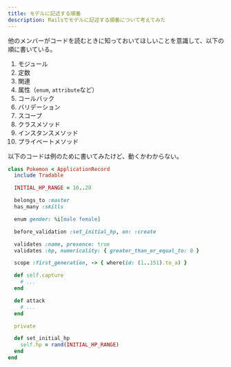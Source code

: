 ```yaml
---
title: モデルに記述する順番
description: Railsでモデルに記述する順番について考えてみた
---
```


他のメンバーがコードを読むときに知っておいてほしいことを意識して、以下の順に書いている。

1. モジュール
2. 定数
3. 関連
4. 属性（`enum`, `attribute`など）
5. コールバック
6. バリデーション
7. スコープ
8. クラスメソッド
9. インスタンスメソッド
10. プライベートメソッド

以下のコードは例のために書いてみたけど、動くかわからない。

```rb
class Pokemon < ApplicationRecord
  include Tradable

  INITIAL_HP_RANGE = 10..20

  belongs_to :master
  has_many :skills

  enum gender: %i[male female]

  before_validation :set_initial_hp, on: :create

  validates :name, presence: true
  validates :hp, numericality: { greater_than_or_equal_to: 0 }

  scope :first_generation, -> { where(id: (1..151).to_a) }

  def self.capture
    # ...
  end

  def attack
    # ...
  end

  private

  def set_initial_hp
    self.hp = rand(INITIAL_HP_RANGE)
  end
end
```
